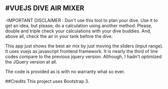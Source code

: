#VUEJS DIVE AIR MIXER
---------------------

-IMPORTANT DISCLAIMER : Don't use this tool to plan your dive. Use it to get an idea, but please, do a calculation using another method. Please, double and triple check your calculations with your dive buddies. And, above all, check the air in your tank before the dive.

This app just shows the best air mix by just moving the sliders (input range). It uses vuejs as javascript frontend framework. It is nearly the third of line codes compare to the previous jquery version. Although, I hadn't optimized the JQuery version at all.

The code is provided as is with no warranty what so ever.

##Credits
This project uses Bootstrap 3.
